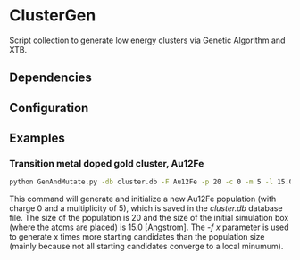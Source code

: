 # ClusterGen
Script collection to generate low energy clusters via Genetic Algorithm and XTB. 

## Dependencies

## Configuration

## Examples

### Transition metal doped gold cluster, Au12Fe

```bash
python GenAndMutate.py -db cluster.db -F Au12Fe -p 20 -c 0 -m 5 -l 15.0 -f 2.0 
```
This command will generate and initialize a new Au12Fe population (with charge 0 and a multiplicity of 5), which is saved in the *cluster.db* database file. The size of the population is 20 and the size of the initial simulation box (where the atoms are placed) is 15.0 [Angstrom]. The *-f x* parameter is used to generate x times more starting candidates than the population size (mainly because not all starting candidates converge to a local minumum).   


